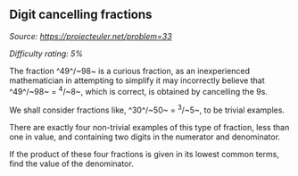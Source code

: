 Digit cancelling fractions
--------------------------

*Source: https://projecteuler.net/problem=33*


*Difficulty rating: 5%*

The fraction ^49^/~98~ is a curious fraction, as an inexperienced
mathematician in attempting to simplify it may incorrectly believe that
^49^/~98~ = <sup>4</sup>/~8~, which is correct, is obtained by cancelling the 9s.

We shall consider fractions like, ^30^/~50~ = <sup>3</sup>/~5~, to be trivial
examples.

There are exactly four non-trivial examples of this type of fraction,
less than one in value, and containing two digits in the numerator and
denominator.

If the product of these four fractions is given in its lowest common
terms, find the value of the denominator.
